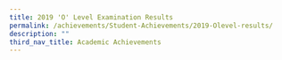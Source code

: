 ```yaml
---
title: 2019 'O' Level Examination Results
permalink: /achievements/Student-Achievements/2019-Olevel-results/
description: ""
third_nav_title: Academic Achievements
---
```


